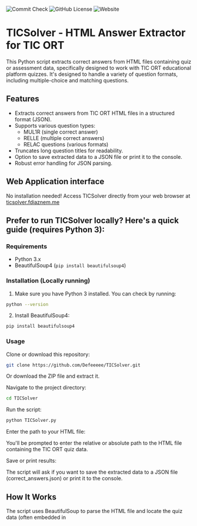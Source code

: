 ![Commit Check](https://github.com/commit-check/commit-check-action/actions/workflows/commit-check.yml/badge.svg) ![GitHub License](https://img.shields.io/github/license/Defeeeee/TICSolver) ![Website](https://img.shields.io/website?url=https://ticsolver.fdiaznem.me)

# TICSolver - HTML Answer Extractor for TIC ORT

This Python script extracts correct answers from HTML files containing quiz or assessment data, specifically designed to
work with TIC ORT educational platform quizzes. It's designed to handle a variety of question formats, including
multiple-choice and matching questions.

## Features

* Extracts correct answers from TIC ORT HTML files in a structured format (JSON).
* Supports various question types:
    * MUL1R (single correct answer)
    * RELLE (multiple correct answers)
    * RELAC questions (various formats)
* Truncates long question titles for readability.
* Option to save extracted data to a JSON file or print it to the console.
* Robust error handling for JSON parsing.

## Web Application interface

No installation needed! Access TICSolver directly from your web browser
at [ticsolver.fdiaznem.me](https://ticsolver.fdiaznem.me)

## Prefer to run TICSolver locally? Here's a quick guide (requires Python 3):

### Requirements

* Python 3.x
* BeautifulSoup4 (`pip install beautifulsoup4`)

### Installation (Locally running)

1. Make sure you have Python 3 installed. You can check by running:

```bash
python --version
```

2. Install BeautifulSoup4:

```Bash
pip install beautifulsoup4
```

### Usage

Clone or download this repository:

```bash
git clone https://github.com/Defeeeee/TICSolver.git
```

Or download the ZIP file and extract it.

Navigate to the project directory:

```Bash
cd TICSolver
```

Run the script:

```Bash
python TICSolver.py
```

Enter the path to your HTML file:

You'll be prompted to enter the relative or absolute path to the HTML file containing the TIC ORT quiz data.

Save or print results:

The script will ask if you want to save the extracted data to a JSON file (correct_answers.json) or print it to the
console.

## How It Works

The script uses BeautifulSoup to parse the HTML file and locate the quiz data (often embedded in <script> tags or
specific HTML elements).
It extracts the relevant question data, including the question title, type, and correct answers.
Depending on the question type, it processes and formats the correct answers accordingly.
Finally, it provides options to save the structured data to a JSON file or print it directly.

### Example Output (JSON)

```JSON
[
  {
    "title": "What is the capital of France?",
    "correct_answer": [
      "Paris"
    ]
  },
  {
    "title": "Match the following countries...",
    "correct_answer": {
      "1": "Tokyo",
      "2": "Berlin"
    }
  }
]
```

## Disclaimer

This script is designed for educational purposes and to help with studying or reviewing quiz content from TIC ORT.
Please use it responsibly and with respect for intellectual property.
